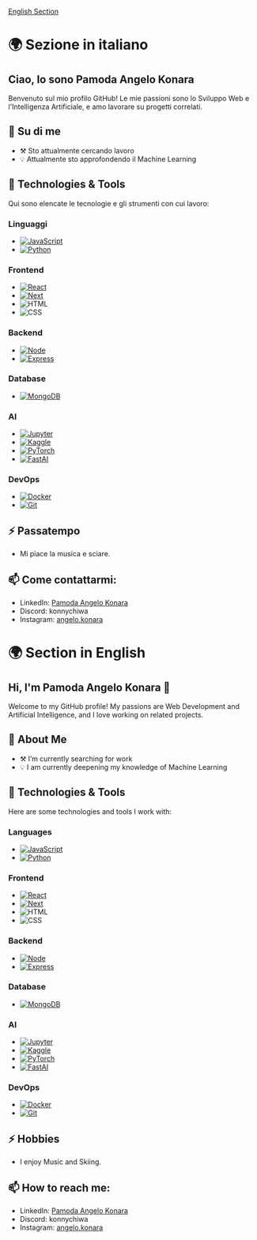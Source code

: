 <p><a href="#english">English Section</a></p>

# 🌍 Sezione in italiano
## Ciao, Io sono Pamoda Angelo Konara

Benvenuto sul mio profilo GitHub! Le mie passioni sono lo Sviluppo Web e l'Intelligenza Artificiale, e amo lavorare su progetti correlati.

## 🚀 Su di me
- ⚒️ Sto attualmente cercando lavoro
- 💡 Attualmente sto approfondendo il Machine Learning

## 🔧 Technologies & Tools

Qui sono elencate le tecnologie e gli strumenti con cui lavoro:

### Linguaggi
- [![JavaScript][JavaScript.js]][JavaScript-url]
- [![Python][Python.py]][Python-url]

### Frontend
- [![React][React.js]][React-url]
- [![Next][Next.js]][Next-url]
- ![HTML](https://img.shields.io/badge/HTML-E34F26?style=for-the-badge&logo=html5&logoColor=white)  
- ![CSS](https://img.shields.io/badge/CSS-1572B6?style=for-the-badge&logo=css3&logoColor=white)

### Backend
- [![Node][Node.js]][Node-url]
- [![Express][Express.js]][Express-url]

### Database
- [![MongoDB][MongoDB.com]][MongoDB-url]

### AI
- [![Jupyter][Jupyter.com]][Jupyter-url]
- [![Kaggle][Kaggle.com]][Kaggle-url]
- [![PyTorch][PyTorch.py]][PyTorch-url]
- [![FastAI][FastAI.py]][FastAI-url]

### DevOps
- [![Docker][Docker.com]][Docker-url]
- [![Git][Git.com]][Git-url]


## ⚡ Passatempo
- Mi piace la musica e sciare.

## 📫 Come contattarmi:
- LinkedIn: [Pamoda Angelo Konara](https://www.linkedin.com/in/pamoda-angelo-konara/)
- Discord: konnychiwa
- Instagram: [angelo.konara](https://www.instagram.com/angelo.konara/)


<a id="english"></a>
# 🌍 Section in English
## Hi, I'm Pamoda Angelo Konara 👋

Welcome to my GitHub profile! My passions are Web Development and Artificial Intelligence, and I love working on related projects.

## 🚀 About Me
- ⚒️ I’m currently searching for work
- 💡 I am currently deepening my knowledge of Machine Learning

## 🔧 Technologies & Tools

Here are some technologies and tools I work with:

### Languages
- [![JavaScript][JavaScript.js]][JavaScript-url]
- [![Python][Python.py]][Python-url]

### Frontend
- [![React][React.js]][React-url]
- [![Next][Next.js]][Next-url]
- ![HTML](https://img.shields.io/badge/HTML-E34F26?style=for-the-badge&logo=html5&logoColor=white)  
- ![CSS](https://img.shields.io/badge/CSS-1572B6?style=for-the-badge&logo=css3&logoColor=white)

### Backend
- [![Node][Node.js]][Node-url]
- [![Express][Express.js]][Express-url]

### Database
- [![MongoDB][MongoDB.com]][MongoDB-url]

### AI
- [![Jupyter][Jupyter.com]][Jupyter-url]
- [![Kaggle][Kaggle.com]][Kaggle-url]
- [![PyTorch][PyTorch.py]][PyTorch-url]
- [![FastAI][FastAI.py]][FastAI-url]

### DevOps
- [![Docker][Docker.com]][Docker-url]
- [![Git][Git.com]][Git-url]

## ⚡ Hobbies
- I enjoy Music and Skiing.

## 📫 How to reach me:
- LinkedIn: [Pamoda Angelo Konara](https://www.linkedin.com/in/pamoda-angelo-konara/)
- Discord: konnychiwa
- Instagram: [angelo.konara](https://www.instagram.com/angelo.konara/)




[JavaScript-url]: https://www.javascript.com/
[JavaScript.js]: https://img.shields.io/badge/JavaScript-F7DF1E?style=for-the-badge&logo=javascript&logoColor=black
[Python-url]: https://www.python.org/
[Python.py]: https://img.shields.io/badge/Python-3776AB?style=for-the-badge&logo=python&logoColor=white


[React-url]: https://reactjs.org/
[React.js]: https://img.shields.io/badge/React-20232A?style=for-the-badge&logo=react&logoColor=61DAFB
[Next-url]: https://nextjs.org/
[Next.js]: https://img.shields.io/badge/Next.js-000000?style=for-the-badge&logo=next.js&logoColor=white


[Node-url]: https://nodejs.org/
[Node.js]: https://img.shields.io/badge/Node.js-43853D?style=for-the-badge&logo=node.js&logoColor=white
[Express-url]: https://expressjs.com/
[Express.js]: https://img.shields.io/badge/Express.js-000000?style=for-the-badge&logo=express&logoColor=white


[MongoDB-url]: https://www.mongodb.com/
[MongoDB.com]: https://img.shields.io/badge/MongoDB-47A248?style=for-the-badge&logo=mongodb&logoColor=white


[PyTorch-url]: https://pytorch.org/
[PyTorch.py]: https://img.shields.io/badge/PyTorch-EE4C2C?style=for-the-badge&logo=pytorch&logoColor=white
[FastAI-url]: https://www.fast.ai/
[FastAI.py]: https://img.shields.io/badge/FastAI-004482?style=for-the-badge&logo=fastai&logoColor=white
[Jupyter-url]: https://jupyter.org/
[Jupyter.com]: https://img.shields.io/badge/Jupyter-F37626?style=for-the-badge&logo=jupyter&logoColor=white
[Kaggle-url]: https://www.kaggle.com/
[Kaggle.com]: https://img.shields.io/badge/Kaggle-20BEFF?style=for-the-badge&logo=kaggle&logoColor=white


[Docker-url]: https://www.docker.com/
[Docker.com]: https://img.shields.io/badge/Docker-2496ED?style=for-the-badge&logo=docker&logoColor=white
[Git-url]: https://git-scm.com/
[Git.com]: https://img.shields.io/badge/Git-F05032?style=for-the-badge&logo=git&logoColor=white



